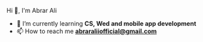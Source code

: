 Hi 👋, I'm Abrar Ali
- 🌱 I’m currently learning **CS, Wed and mobile app development**
- 📫 How to reach me **abraraliiofficial@gmail.com**

